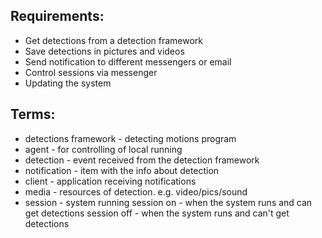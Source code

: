 ## Requirements:  
- Get detections from a detection framework 
- Save detections in pictures and videos  
- Send notification to different messengers or email
- Control sessions via messenger
- Updating the system

## Terms:
- detections framework - detecting motions program
- agent - for controlling of local running
- detection - event received from the detection framework
- notification - item with the info about detection
- client - application receiving notifications
- media - resources of detection. e.g. video/pics/sound
- session - system running
            session on - when the system runs and can get detections
            session off - when the system runs and can't get detections

